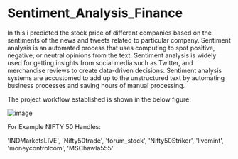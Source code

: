 # Sentiment_Analysis_Finance
In this i predicted the stock price of different companies based on the sentiments of the news and tweets related to particular company.
Sentiment analysis is an automated process that uses computing to spot positive, negative, or neutral  opinions from the text. Sentiment 
analysis is widely used for getting insights from social media such as Twitter, and  merchandise reviews to create data-driven decisions. 
Sentiment analysis systems are accustomed to add up to the unstructured  text by automating business processes and saving hours of 
manual processing.

The project workflow established is shown in the below figure:

![image](https://user-images.githubusercontent.com/42567661/152291341-1792ab0c-2b27-4299-a1e5-8f15e95a0e66.png)


For Example NIFTY 50 Handles:

'INDMarketsLIVE', 'Nifty50trade', 'forum_stock', 'Nifty50Striker', 'livemint', 'moneycontrolcom', 'MSChawla555'





